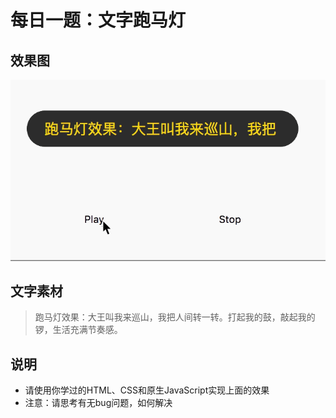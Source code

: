 # 每日一题：文字跑马灯

## 效果图
![跑马灯效果](./images/01-paomadeng.gif)

## 文字素材
>跑马灯效果：大王叫我来巡山，我把人间转一转。打起我的鼓，敲起我的锣，生活充满节奏感。

## 说明
- 请使用你学过的HTML、CSS和原生JavaScript实现上面的效果
- 注意：请思考有无bug问题，如何解决
